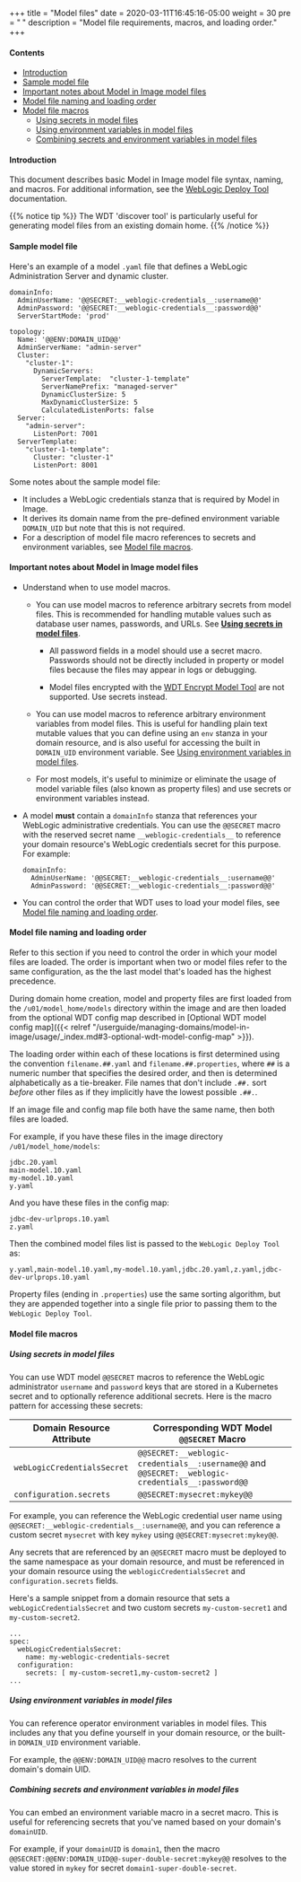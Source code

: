 +++
title = "Model files"
date = 2020-03-11T16:45:16-05:00
weight = 30
pre = "<b> </b>"
description = "Model file requirements, macros, and loading order."
+++

#### Contents

 - [Introduction](#introduction)
 - [Sample model file](#sample-model-file)
 - [Important notes about Model in Image model files](#important-notes-about-model-in-image-model-files)
 - [Model file naming and loading order](#model-file-naming-and-loading-order)
 - [Model file macros](#model-file-macros)
   - [Using secrets in model files](#using-secrets-in-model-files)
   - [Using environment variables in model files](#using-environment-variables-in-model-files)
   - [Combining secrets and environment variables in model files](#combining-secrets-and-environment-variables-in-model-files)

#### Introduction

This document describes basic Model in Image model file syntax, naming, and macros. For additional information, see the [WebLogic Deploy Tool](https://github.com/oracle/weblogic-deploy-tooling) documentation.

{{% notice tip %}} The WDT 'discover tool' is particularly useful for generating model files from an existing domain home.
{{% /notice %}}

#### Sample model file

Here's an example of a model `.yaml` file that defines a WebLogic Administration Server and dynamic cluster.

```
domainInfo:
  AdminUserName: '@@SECRET:__weblogic-credentials__:username@@'
  AdminPassword: '@@SECRET:__weblogic-credentials__:password@@'
  ServerStartMode: 'prod'

topology:
  Name: '@@ENV:DOMAIN_UID@@'
  AdminServerName: "admin-server"
  Cluster:
    "cluster-1":
      DynamicServers:
        ServerTemplate:  "cluster-1-template"
        ServerNamePrefix: "managed-server"
        DynamicClusterSize: 5
        MaxDynamicClusterSize: 5
        CalculatedListenPorts: false
  Server:
    "admin-server":
      ListenPort: 7001
  ServerTemplate:
    "cluster-1-template":
      Cluster: "cluster-1"
      ListenPort: 8001
```

Some notes about the sample model file:
 - It includes a WebLogic credentials stanza that is required by Model in Image.
 - It derives its domain name from the pre-defined environment variable `DOMAIN_UID` but note that this is not required.
 - For a description of model file macro references to secrets and environment variables, see [Model file macros](#model-file-macros).

#### Important notes about Model in Image model files

- Understand when to use model macros.

  - You can use model macros to reference arbitrary secrets from model files. This is recommended for handling mutable values such as database user names, passwords, and URLs. See **[Using secrets in model files](#using-secrets-in-model-files)**.

    - All password fields in a model should use a secret macro. Passwords should not be directly included in property or model files because the files may appear in logs or debugging. 

    - Model files encrypted with the [WDT Encrypt Model Tool](https://github.com/oracle/weblogic-deploy-tooling/blob/master/site/encrypt.md) are not supported. Use secrets instead.

  - You can use model macros to reference arbitrary environment variables from model files. This is useful for handling plain text mutable values that you can define using an `env` stanza in your domain resource, and is also useful for accessing the built in `DOMAIN_UID` environment variable. See [Using environment variables in model files](#using-environment-variables-in-model-files).

  - For most models, it's useful to minimize or eliminate the usage of model variable files (also known as property files) and use secrets or environment variables instead.

- A model __must__ contain a `domainInfo` stanza that references your WebLogic administrative credentials. You can use the `@@SECRET` macro with the reserved secret name `__weblogic-credentials__` to reference your domain resource's WebLogic credentials secret for this purpose. For example:

    ```
    domainInfo:
      AdminUserName: '@@SECRET:__weblogic-credentials__:username@@'
      AdminPassword: '@@SECRET:__weblogic-credentials__:password@@'
    ```
- You can control the order that WDT uses to load your model files, see [Model file naming and loading order](#model-file-naming-and-loading-order).

#### Model file naming and loading order

Refer to this section if you need to control the order in which your model files are loaded. The order is important when two or model files refer to the same configuration, as the the last model that's loaded has the highest precedence.

During domain home creation, model and property files are first loaded from the `/u01/model_home/models` directory within the image and are then loaded from the optional WDT config map described in [Optional WDT model config map]({{< relref "/userguide/managing-domains/model-in-image/usage/_index.md#3-optional-wdt-model-config-map" >}}).

The loading order within each of these locations is first determined using the convention `filename.##.yaml` and `filename.##.properties`, where `##` is a numeric number that specifies the desired order, and then is determined alphabetically as a tie-breaker. File names that don't include `.##.` sort _before_ other files as if they implicitly have the lowest possible `.##.`.

If an image file and config map file both have the same name, then both files are loaded.

For example, if you have these files in the image directory `/u01/model_home/models`:

```
jdbc.20.yaml
main-model.10.yaml
my-model.10.yaml
y.yaml  
```

And you have these files in the config map:

```
jdbc-dev-urlprops.10.yaml
z.yaml
```

Then the combined model files list is passed to the `WebLogic Deploy Tool` as:

```y.yaml,main-model.10.yaml,my-model.10.yaml,jdbc.20.yaml,z.yaml,jdbc-dev-urlprops.10.yaml```

Property files (ending in `.properties`) use the same sorting algorithm, but they are appended together into a single file prior to passing them to the `WebLogic Deploy Tool`.

#### Model file macros

##### Using secrets in model files

You can use WDT model `@@SECRET` macros to reference the WebLogic administrator `username` and `password` keys that are stored in a Kubernetes secret and to optionally reference additional secrets. Here is the macro pattern for accessing these secrets:


  |Domain Resource Attribute|Corresponding WDT Model `@@SECRET` Macro|
  |---------------------|-------------|
  |`webLogicCredentialsSecret`|`@@SECRET:__weblogic-credentials__:username@@` and `@@SECRET:__weblogic-credentials__:password@@`|
  |`configuration.secrets`|`@@SECRET:mysecret:mykey@@`|

For example, you can reference the WebLogic credential user name using `@@SECRET:__weblogic-credentials__:username@@`, and you can reference a custom secret `mysecret` with key `mykey` using `@@SECRET:mysecret:mykey@@`.

Any secrets that are referenced by an `@@SECRET` macro must be deployed to the same namespace as your domain resource, and must be referenced in your domain resource using the `weblogicCredentialsSecret` and `configuration.secrets` fields. 

Here's a sample snippet from a domain resource that sets a `webLogicCredentialsSecret` and two custom secrets `my-custom-secret1` and `my-custom-secret2`.

  ```
  ...
  spec:
    webLogicCredentialsSecret:
      name: my-weblogic-credentials-secret
    configuration:
      secrets: [ my-custom-secret1,my-custom-secret2 ]
  ...
  ```

##### Using environment variables in model files

You can reference operator environment variables in model files. This includes any that you define yourself in your domain resource, or the built-in `DOMAIN_UID` environment variable. 

For example, the `@@ENV:DOMAIN_UID@@` macro resolves to the current domain's domain UID.

##### Combining secrets and environment variables in model files

You can embed an environment variable macro in a secret macro. This is useful for referencing secrets that you've named based on your domain's `domainUID`. 

For example, if your `domainUID` is `domain1`, then the macro `@@SECRET:@@ENV:DOMAIN_UID@@-super-double-secret:mykey@@` resolves to the value stored in `mykey` for secret `domain1-super-double-secret`.

